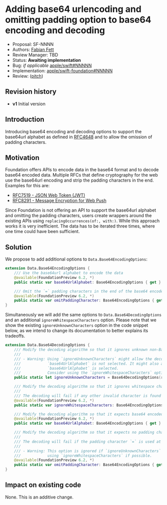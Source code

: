 # Adding base64 urlencoding and omitting padding option to base64 encoding and decoding

* Proposal: SF-NNNN
* Authors: [Fabian Fett](https://github.com/fabianfett)
* Review Manager: TBD
* Status: **Awaiting implementation**
* Bug: *if applicable* [apple/swift#NNNNN](https://github.com/apple/swift-foundation/issues/NNNNN)
* Implementation: [apple/swift-foundation#NNNNN](https://github.com/apple/swift-foundation/pull/NNNNN)
* Review: ([pitch](https://forums.swift.org/...))

## Revision history

* **v1** Initial version

## Introduction

Introducing base64 encoding and decoding options to support the base64url alphabet as defined in [RFC4648] and to allow the omission of padding characters.

## Motivation

Foundation offers APIs to encode data in the base64 format and to decode base64 encoded data. Multiple RFCs that define cryptography for the web use the base64url encoding and strip the padding characters in the end. Examples for this are: 

- [RFC7519 - JSON Web Token (JWT)][RFC7519]
- [RFC8291 - Message Encryption for Web Push][RFC8291]

Since Foundation is not offering an API to support the base64url alphabet and omitting the padding characters, users create wrappers around the existing APIs using `replacingOccurrences(of:, with:)`. While this approach works it is very inefficient. The data has to be iterated three times, where one time could have been sufficient.

## Solution

We propose to add additional options to `Data.Base64EncodingOptions`:

```swift
extension Data.Base64EncodingOptions {
    /// Use the base64url alphabet to encode the data
    @available(FoundationPreview 6.2, *)
    public static var base64UrlAlphabet: Base64EncodingOptions { get }

    /// Omit the `=` padding characters in the end of the base64 encoded result
    @available(FoundationPreview 6.2, *)
    public static var omitPaddingCharacter: Base64EncodingOptions { get }
}
```

Simultaneously we will add the same options to `Data.Base64DecodingOptions` and an additional `ignoreWhitespaceCharacters` option. Please note that we show the existing `ignoreUnknownCharacters` option in the code snippet below, as we intend to change its documentation to better explains its tradeoffs.

```swift
extension Data.Base64DecodingOptions {
    /// Modify the decoding algorithm so that it ignores unknown non-Base-64 bytes, including line ending characters.
    /// 
    /// - Warning: Using `ignoreUnknownCharacters` might allow the decoding of base64url data, even when the 
    ///            `base64UrlAlphabet` is not selected. It might also allow using the base64 alphabet when the
    ///            `base64UrlAlphabet` is selected.
    ///            Consider using the `ignoreWhitespaceCharacters` option if possible.
    public static let ignoreUnknownCharacters = Base64DecodingOptions(rawValue: 1 << 0)

    /// Modify the decoding algorithm so that it ignores whitespace characters (CR LF Tab and Space). 
    ///
    /// The decoding will fail if any other invalid character is found in the encoded data. 
    @available(FoundationPreview 6.2, *)
    public static var ignoreWhitespaceCharacters: Base64EncodingOptions { get }

    /// Modify the decoding algorithm so that it expects base64 encoded data that uses base64url alphabet.
    @available(FoundationPreview 6.2, *)
    public static var base64UrlAlphabet: Base64EncodingOptions { get }

    /// Modify the decoding algorithm so that it expects no padding characters at the end of the encoded data.
    ///
    /// The decoding will fail if the padding character `=` is used at the end of the encoded data.
    /// 
    /// - Warning: This option is ignored if `ignoreUnknownCharacters` is used at the same time. Consider 
    ///            using `ignoreWhitespaceCharacters` if possible.
    @available(FoundationPreview 6.2, *)
    public static var omitPaddingCharacter: Base64EncodingOptions { get }
}
```

## Impact on existing code

None. This is an additive change.

[RFC4648]: https://datatracker.ietf.org/doc/html/rfc4648
[RFC7519]: https://datatracker.ietf.org/doc/html/rfc7519
[RFC8291]: https://datatracker.ietf.org/doc/html/rfc8291
